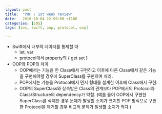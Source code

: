 ```yaml
---
layout: post
title:  "POP / 1st week review"
date:   2016-10-04 22:00:00 +1100
categories: [iOS]
tags: [ios, swift, pop, protocol, oop]

---
```


* Swift에서 내부의 데이터를 통제할 때
  * let, var
  * protocol에서 property의 { get set }
* OOP와 POP의 차이
  * OOP에서는 기능을 한 Class에서 구현하고 이후에 다른 Class에서 같은 기능을 구현해야할 경우에 SuperClass를 구현하여 처리.
  * POP에서는 기능을 Protocol에서 먼저 형태를 설계한 이후에 Class에서 구현.
  * OOP의 SuperClass와 상속받은 Class의 관계보다 POP에서의 Protocol과 Class/Structure의 dependency가 약함. (예를 들어 OOP에서 구현한 SuperClass를 삭제한 경우 문제가 발생할 소지가 크지만 POP 방식으로 구현한 Protocol을 제거할 경우 비교적 문제가 발생할 소지가 적다.)